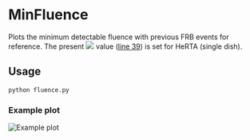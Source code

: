 # MinFluence
Plots the minimum detectable fluence with previous FRB events for reference. The present <img src="https://latex.codecogs.com/gif.latex?\mathcal{F}_\mathrm{min}" />  value ([line 39](https://github.com/HeRTA/MinFluence/blob/main/fluence.py#L39)) is set for HeRTA (single dish).

## Usage

```
python fluence.py
```

### Example plot

![Example plot](https://i.imgur.com/TP9Nh2a.png "Example plot")
